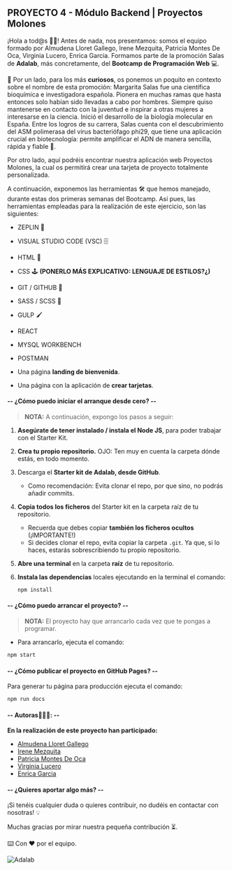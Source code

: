 ## PROYECTO 4 - Módulo Backend | Proyectos Molones

¡Hola a tod@s 👋🏻!
Antes de nada, nos presentamos: somos el equipo formado por Almudena Lloret Gallego, Irene Mezquita, Patricia Montes De Oca, Virginia Lucero, Enrica Garcia.
Formamos parte de la promoción Salas de **Adalab**, más concretamente, del **Bootcamp de Programación Web** 💻.

🚀 Por un lado, para los más **curiosos**, os ponemos un poquito en contexto sobre el nombre de esta promoción:
Margarita Salas fue una científica bioquímica e investigadora española. Pionera en muchas ramas que hasta entonces solo habían sido llevadas a cabo por hombres. Siempre quiso mantenerse en contacto con la juventud e inspirar a otras mujeres a interesarse en la ciencia. Inició el desarrollo de la biología molecular en España. Entre los logros de su carrera, Salas cuenta con el descubrimiento del ASM polimerasa del virus bacteriófago phi29, que tiene una aplicación crucial en biotecnología: permite amplificar el ADN de manera sencilla, rápida y fiable 🚀.

Por otro lado, aquí podréis encontrar nuestra aplicación web Proyectos Molones, la cual os permitirá crear una tarjeta de proyecto totalmente personalizada.

A continuación, exponemos las herramientas 🛠️ que hemos manejado, durante estas dos primeras semanas del Bootcamp. Así pues, las herramientas empleadas para la realización de este ejercicio, son las siguientes:

- ZEPLIN 🔎
- VISUAL STUDIO CODE (VSC) 🗄️
- HTML 📌
- CSS 🕹️ **(PONERLO MÁS EXPLICATIVO: LENGUAJE DE ESTILOS?¿)**
- GIT / GITHUB 📂
- SASS / SCSS 🔗
- GULP 🖌️
- REACT
- MYSQL WORKBENCH
- POSTMAN

- Una página **landing de bienvenida**.
- Una página con la aplicación de **crear tarjetas**.

#### -- ¿Cómo puedo iniciar el arranque desde cero? --

> **NOTA:** A continuación, expongo los pasos a seguir:

1. **Asegúrate de tener instalado / instala el Node JS**, para poder trabajar con el Starter Kit.
1. **Crea tu propio repositorio.** OJO: Ten muy en cuenta la carpeta dónde estás, en todo momento.
1. Descarga el **Starter kit de Adalab, desde GitHub**.
   - Como recomendación: Evita clonar el repo, por que sino, no podrás añadir commits.
1. **Copia todos los ficheros** del Starter kit en la carpeta raíz de tu repositorio.
   - Recuerda que debes copiar **también los ficheros ocultos** (¡IMPORTANTE!)
   - Si decides clonar el repo, evita copiar la carpeta `.git`. Ya que, si lo haces, estarás sobrescribiendo tu propio repositorio.
1. **Abre una terminal** en la carpeta **raíz** de tu repositorio.
1. **Instala las dependencias** locales ejecutando en la terminal el comando:

   ```bash
   npm install
   ```

#### -- ¿Cómo puedo arrancar el proyecto? --

> **NOTA:** El proyecto hay que arrancarlo cada vez que te pongas a programar.

- Para arrancarlo, ejecuta el comando:

```bash
npm start
```

#### -- ¿Cómo publicar el proyecto en GitHub Pages? --

Para generar tu página para producción ejecuta el comando:

```bash
npm run docs
```

#### -- Autoras👩🏻‍💻: --

**En la realización de este proyecto han participado:**

- [Almudena Lloret Gallego](https://github.com/AlmuLloret)
- [Irene Mezquita](https://github.com/irenemez)
- [Patricia Montes De Oca](https://github.com/patriciabog)
- [Virginia Lucero](https://github.com/Virlucero)
- [Enrica Garcia](https://github.com/ErriGarcia)

#### -- ¿Quieres aportar algo más? --

¡Si tenéis cualquier duda o quieres contribuir, no dudéis en contactar con nosotras! 💡

Muchas gracias por mirar nuestra pequeña contribución ⏳.

⌨️ Con ❤️ por el equipo.

![Adalab](https://beta.adalab.es/resources/images/adalab-logo-155x61-bg-white.png)

